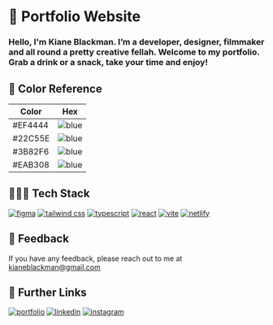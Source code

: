 # 🚀 Portfolio Website

### Hello, I'm Kiane Blackman. I’m a developer, designer, filmmaker and all round a pretty creative fellah. Welcome to my portfolio. Grab a drink or a snack, take your time and enjoy!

## 🎨 Color Reference

| Color   | Hex                                                |
| ------- | -------------------------------------------------- |
| #EF4444 | ![blue](https://readme-swatches.vercel.app/EF4444) |
| #22C55E | ![blue](https://readme-swatches.vercel.app/22C55E) |
| #3B82F6 | ![blue](https://readme-swatches.vercel.app/3B82F6) |
| #EAB308 | ![blue](https://readme-swatches.vercel.app/EAB308) |

## 👨🏾‍💻 Tech Stack

[![figma](https://img.shields.io/badge/figma-04C47B?style=for-the-badge&logo=figma&logoColor=white)](https://vitejs.dev/)
[![tailwind css](https://img.shields.io/badge/tailwindcss-36BCFA?style=for-the-badge&logo=tailwindcss&logoColor=white)](https://vitejs.dev/)
[![typescript](https://img.shields.io/badge/typescript-2F74C0?style=for-the-badge&logo=typescript&logoColor=white)](https://vitejs.dev/)
[![react](https://img.shields.io/badge/react-2D2D2D?style=for-the-badge&logo=react&logoColor=white)](https://vitejs.dev/)
[![vite](https://img.shields.io/badge/vite-BC36FD?style=for-the-badge&logo=vite&logoColor=white)](https://vitejs.dev/)
[![netlify](https://img.shields.io/badge/netlify-115482?style=for-the-badge&logo=netlify&logoColor=white)](https://vitejs.dev/)

## 💬 Feedback

If you have any feedback, please reach out to me at kianeblackman@gmail.com

## 🔗 Further Links

[![portfolio](https://img.shields.io/badge/my_portfolio-EF4444?style=for-the-badge&logo=ko-fi&logoColor=white)](https://kianeblackman.com/)
[![linkedin](https://img.shields.io/badge/linkedin-0A66C2?style=for-the-badge&logo=linkedin&logoColor=white)](https://www.linkedin.com/in/kiane-gucher-blackman-646286251/)
[![instagram](https://img.shields.io/badge/instagram-DE00E4?style=for-the-badge&logo=instagram&logoColor=white)](https://twitter.com/)
